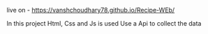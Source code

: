 live on -  https://vanshchoudhary78.github.io/Recipe-WEb/

In this project Html, Css and Js is used 
Use a Api to collect the data

